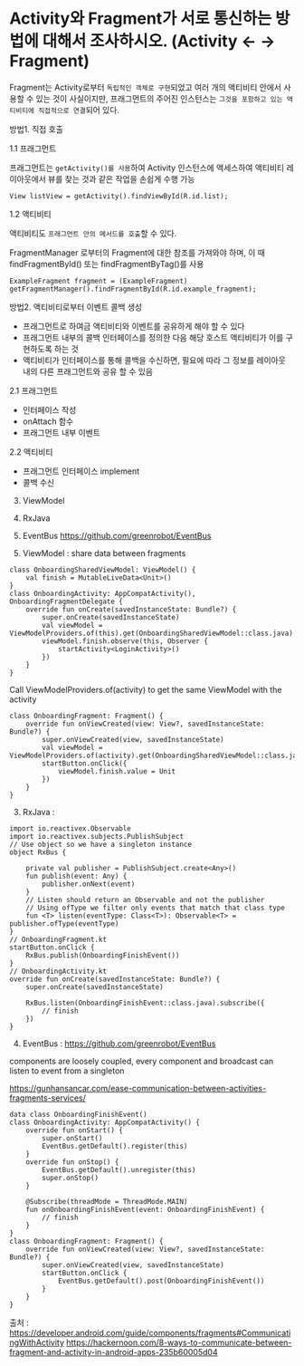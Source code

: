 # Activity와 Fragment가 서로 통신하는 방법에 대해서 조사하시오. (Activity <- -> Fragment)

Fragment는 Activity로부터 `독립적인 객체로 구현`되었고 여러 개의 액티비티 안에서 사용할 수 있는 것이 사실이지만,
프래그먼트의 주어진 인스턴스는 `그것을 포함하고 있는 액티비티에 직접적으로 연결`되어 있다.

방법1. 직접 호출

1.1 프래그먼트

프래그먼트는 `getActivity()를 사용`하여 Activity 인스턴스에 액세스하여 액티비티 레이아웃에서 뷰를 찾는 것과 같은 작업을 손쉽게 수행 가능

```
View listView = getActivity().findViewById(R.id.list);
```

1.2 액티비티

액티비티도 `프래그먼트 안의 메서드를 호출`할 수 있다.

FragmentManager 로부터의 Fragment에 대한 참조를 가져와야 하며,
이 때 findFragmentById() 또는 findFragmentByTag()를 사용

```
ExampleFragment fragment = (ExampleFragment) getFragmentManager().findFragmentById(R.id.example_fragment);
```

방법2. 액티비티로부터 이벤트 콜백 생성

- 프래그먼트로 하여금 액티비티와 이벤트를 공유하게 해야 할 수 있다
- 프래그먼트 내부의 콜백 인터페이스를 정의한 다음 해당 호스트 액티비티가 이를 구현하도록 하는 것
- 액티비티가 인터페이스를 통해 콜백을 수신하면, 필요에 따라 그 정보를 레이아웃 내의 다른 프래그먼트와 공유 할 수 있음

2.1 프래그먼트

- 인터페이스 작성
- onAttach 함수 
- 프래그먼트 내부 이벤트 

2.2 액티비티

- 프래그먼트 인터페이스 implement 
- 콜백 수신

3. ViewModel

4. RxJava

5. EventBus
https://github.com/greenrobot/EventBus




5) ViewModel : share data between fragments

```
class OnboardingSharedViewModel: ViewModel() {
    val finish = MutableLiveData<Unit>()
}
class OnboardingActivity: AppCompatActivity(), OnboardingFragmentDelegate {
    override fun onCreate(savedInstanceState: Bundle?) {
        super.onCreate(savedInstanceState)
        val viewModel = ViewModelProviders.of(this).get(OnboardingSharedViewModel::class.java)
        viewModel.finish.observe(this, Observer {
            startActivity<LoginActivity>()
        })
    }
}
```

Call ViewModelProviders.of(activity) to get the same ViewModel with the activity

```
class OnboardingFragment: Fragment() {
    override fun onViewCreated(view: View?, savedInstanceState: Bundle?) {
        super.onViewCreated(view, savedInstanceState)
        val viewModel = ViewModelProviders.of(activity).get(OnboardingSharedViewModel::class.java)
        startButton.onClick({
            viewModel.finish.value = Unit
        })
    }
}
```

3) RxJava : 

```
import io.reactivex.Observable
import io.reactivex.subjects.PublishSubject
// Use object so we have a singleton instance
object RxBus {
    
    private val publisher = PublishSubject.create<Any>()
    fun publish(event: Any) {
        publisher.onNext(event)
    }
    // Listen should return an Observable and not the publisher
    // Using ofType we filter only events that match that class type
    fun <T> listen(eventType: Class<T>): Observable<T> = publisher.ofType(eventType)
}
// OnboardingFragment.kt
startButton.onClick {
    RxBus.publish(OnboardingFinishEvent())
}
// OnboardingActivity.kt
override fun onCreate(savedInstanceState: Bundle?) {
    super.onCreate(savedInstanceState)
        
    RxBus.listen(OnboardingFinishEvent::class.java).subscribe({
        // finish
    })
}
```

4) EventBus : https://github.com/greenrobot/EventBus

components are loosely coupled, every component and broadcast can listen to event from a singleton

https://gunhansancar.com/ease-communication-between-activities-fragments-services/

```
data class OnboardingFinishEvent()
class OnboardingActivity: AppCompatActivity() {
    override fun onStart() {
        super.onStart()
        EventBus.getDefault().register(this)
    }
    override fun onStop() {
        EventBus.getDefault().unregister(this)
        super.onStop()
    }
    
    @Subscribe(threadMode = ThreadMode.MAIN)
    fun onOnboardingFinishEvent(event: OnboardingFinishEvent) {
        // finish
    }
}
class OnboardingFragment: Fragment() {
    override fun onViewCreated(view: View?, savedInstanceState: Bundle?) {
        super.onViewCreated(view, savedInstanceState)
        startButton.onClick {
            EventBus.getDefault().post(OnboardingFinishEvent())
        }
    }
}
```

출처 : 
https://developer.android.com/guide/components/fragments#CommunicatingWithActivity
https://hackernoon.com/8-ways-to-communicate-between-fragment-and-activity-in-android-apps-235b60005d04